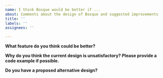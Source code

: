 ```yaml
---
name: I think Bosque would be better if ...
about: Comments about the design of Bosque and suggested improvements
title: ''
labels: ''
assignees: ''

---
```


**What feature do you think could be better?**

**Why do you think the current design is unsatisfactory? Please provide a code example if possible.**

**Do you have a proposed alternative design?**

